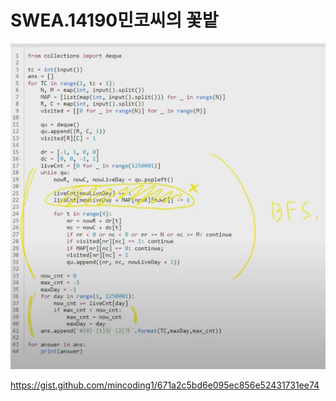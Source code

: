 # SWEA.14190민코씨의 꽃밭

![image-20220406200336234](README.assets/image-20220406200336234.png)





https://gist.github.com/mincoding1/671a2c5bd6e095ec856e52431731ee74
